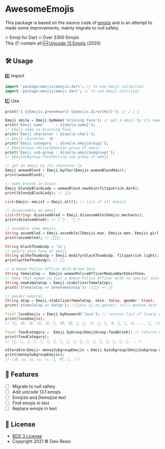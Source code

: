 # AwesomeEmojis 

This package is based on the source code of [emojis](https://pub.dev/packages/emojis) and is an attempt to made some improvements, mainly migrate to null safety.

🔥 Emoji for Dart 🔥 Over 3300 Emojis <br> 
This 📦 contain all 🆕 [Unicode 13 Emojis](https://unicode.org/emoji/charts) (2️0️2️0️) 

## 🛠️ Usage
0️⃣ Import
```dart
import 'package:emojis/emojis.dart'; // to use Emoji collection
import 'package:emojis/emoji.dart'; // to use Emoji utilities
```
1️⃣ Use
```dart
print('I ${Emojis.greenHeart} ${Emojis.directHit}'); // I 💚 🎯

Emoji smile = Emoji.byName('Grinning Face'); // get a emoji by its name
print('Emoji name      : ${smile.name}');
// Emoji name is Grinning Face
print('Emoji character : ${smile.char}');
// Emoji character '😀'
print('Emoji category  : ${smile.emojiGroup}');
// EmojiGroup.smileysEmotion group of emoji
print('Emoji sub-group : ${smile.emojiSubgroup}');
// EmojiSubgroup.faceSmiling sub group of emoji

// get an emoji by its character 👱‍♀️
Emoji womanBlond = Emoji.byChar(Emojis.womanBlondHair); 
print(womanBlond);

// make blondy in black
Emoji blondyBlackLady = womanBlond.newSkin(fitzpatrick.dark); 
print(blondyBlackLady); // 👱🏿‍♀️

List<Emoji> emList = Emoji.all(); // list of all Emojis

// disassemble an emoji
List<String> disassembled = Emoji.disassemble(Emojis.mechanic); 
print(disassembled); // ['🔧', '🧑']

// assemble some emojis
String assembled = Emoji.assemble([Emojis.man, Emojis.man, Emojis.girl, Emojis.boy]);
print(assembled); // 👨‍👨‍👧‍👦️

String blackThumbsUp = '👍';
// modify skin tone of emoji
String witheThumbsUp = Emoji.modify(blackThumbsUp, fitzpatrick.light); 
print(witheThumbsUp); // 👍🏻

// A Woman Police Officer With Brown Skin
String femaleCop =  Emojis.womanPoliceOfficerMediumDarkSkinTone;
// Make that woman to just a Woman Police Officer with no special skin color
String newFemaleCop = Emoji.stabilize(femaleCop);
print('$femaleCop => $newFemaleCop'); //👮🏾‍♀️ => 👮‍♀️ 

// gender-neutral
String aCop = Emoji.stabilize(femaleCop, skin: false, gender: true);
print('$femaleCop => $aCop'); //👮🏾‍♀️=> 👮🏾 no gender! still medium dark

final loveEmojis = Emoji.byKeyword('love'); // returns list of lovely emojis :)
print(loveEmojis);
// (🥰, 😍, 😘, 😚, 😙, 🤗, 😻, 😽, 💋, 💌, 💘, 💝, 💖, 💗, 💓, 💞, 💕, ..., 💄, ♾)

final foodCategory =  Emoji.byGroup(EmojiGroup.foodDrink); // returns emojis in Food and Drink group
print(foodCategory);
// (🍇, 🍈, 🍉, 🍊, 🍋, 🍌, 🍍, 🥭, 🍎, 🍏, 🍐, 🍑, 🍒, 🍓, 🥝, 🍅, 🥥, 🥑, ...)

eIterable<Emoji> moneySubgroupEmojis = Emoji.bySubgroup(EmojiSubgroup.money); // returns emojis in Money subgroup
print(moneySubgroupEmojis);
// (💰, 💴, 💵, 💶, 💷, 💸, 💳, 🧾, 💹)
```

## 🚀 Features
- [ ] Migrate to null safety
- [ ] Add unicode 13.1 emojis
- [ ] Emojize and Demojize text
- [ ] Find emojis in text
- [ ] Replace emojis in text

## 📄 License
* [BDS 3 License](https://opensource.org/licenses/BSD-3-Clause)
* Copyright 2021 © Davi Resio